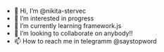 - 👋 Hi, I’m @nikita-stervec
- 👀 I’m interested in progress
- 🌱 I’m currently learning framework.js
- 💞️ I’m looking to collaborate on anybody!!
- 📫 How to reach me in telegramm @saystopword

<!---
nikita-stervec/nikita-stervec is a ✨ special ✨ repository because its `README.md` (this file) appears on your GitHub profile.
You can click the Preview link to take a look at your changes.
--->
